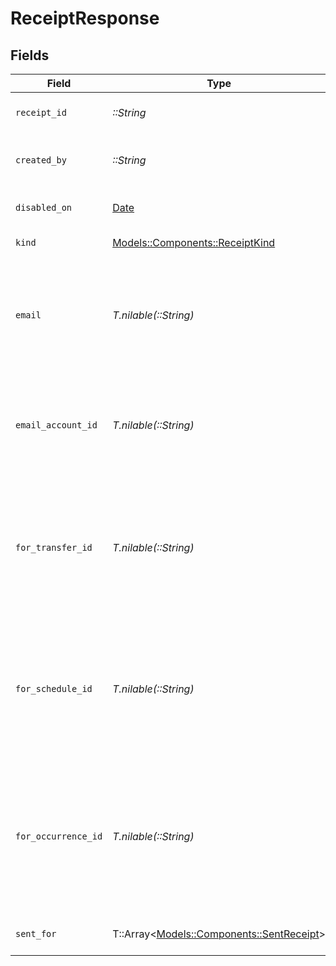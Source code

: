 # ReceiptResponse


## Fields

| Field                                                                                                                                             | Type                                                                                                                                              | Required                                                                                                                                          | Description                                                                                                                                       | Example                                                                                                                                           |
| ------------------------------------------------------------------------------------------------------------------------------------------------- | ------------------------------------------------------------------------------------------------------------------------------------------------- | ------------------------------------------------------------------------------------------------------------------------------------------------- | ------------------------------------------------------------------------------------------------------------------------------------------------- | ------------------------------------------------------------------------------------------------------------------------------------------------- |
| `receipt_id`                                                                                                                                      | *::String*                                                                                                                                        | :heavy_check_mark:                                                                                                                                | Unique identifier for the receipt request.                                                                                                        |                                                                                                                                                   |
| `created_by`                                                                                                                                      | *::String*                                                                                                                                        | :heavy_check_mark:                                                                                                                                | AccountID for which the receipt request was created.                                                                                              |                                                                                                                                                   |
| `disabled_on`                                                                                                                                     | [Date](https://ruby-doc.org/stdlib-2.6.1/libdoc/date/rdoc/Date.html)                                                                              | :heavy_minus_sign:                                                                                                                                | The date and time the receipt was disabled.                                                                                                       | 2025-11-10T23:00:000Z                                                                                                                             |
| `kind`                                                                                                                                            | [Models::Components::ReceiptKind](../../models/shared/receiptkind.md)                                                                             | :heavy_check_mark:                                                                                                                                | The type of receipt.                                                                                                                              |                                                                                                                                                   |
| `email`                                                                                                                                           | *T.nilable(::String)*                                                                                                                             | :heavy_minus_sign:                                                                                                                                | The email address the receipt is sent to.<br/>Either email or emailAccountID will be in the response, but not both.                               | jordan.lee@classbooker.dev                                                                                                                        |
| `email_account_id`                                                                                                                                | *T.nilable(::String)*                                                                                                                             | :heavy_minus_sign:                                                                                                                                | The accountID the receipt is sent to.<br/>Either email or emailAccountID will be in the response, but not both.                                   |                                                                                                                                                   |
| `for_transfer_id`                                                                                                                                 | *T.nilable(::String)*                                                                                                                             | :heavy_minus_sign:                                                                                                                                | The ID of the transfer associated with this receipt.<br/>Exactly one of forTransferID, forScheduleID, or forOccurrenceID must be provided.        |                                                                                                                                                   |
| `for_schedule_id`                                                                                                                                 | *T.nilable(::String)*                                                                                                                             | :heavy_minus_sign:                                                                                                                                | The ID of the schedule associated with this receipt.<br/>Exactly one of forTransferID, forScheduleID, or forOccurrenceID must be provided.        |                                                                                                                                                   |
| `for_occurrence_id`                                                                                                                               | *T.nilable(::String)*                                                                                                                             | :heavy_minus_sign:                                                                                                                                | The ID of the schedule occurrence associated with this receipt.<br/>Exactly one of forTransferID, forScheduleID, or forOccurrenceID must be provided. |                                                                                                                                                   |
| `sent_for`                                                                                                                                        | T::Array<[Models::Components::SentReceipt](../../models/shared/sentreceipt.md)>                                                                   | :heavy_minus_sign:                                                                                                                                | The list of receipts that have been sent.                                                                                                         |                                                                                                                                                   |
